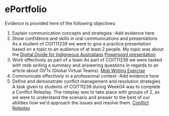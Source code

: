 # ePortfolio
Evidence is provided here of the following objectives:
1. Explain communication concepts and strategies
  -Add evidence here
2. Show confidence and skills in oral communications and presentations
  As a student of COIT11239 we were to give a practice presentation based on a topic to an audience of at least 2 people. My topic was about the [Digital Divide for Indigneous Australians](Practice%20Presentation.m4v)   [Powerpoint presentation](Digital%20Divide%20for%20Indigenous%20Australians.pptx)
3. Work effectively as part of a team
  As part of COIT11239 we were tasked with mob writing a summary and answering questions in regards to an article about GVTs (Global Virtual Teams). [Mob Writing Exercise](COIT11239%20Mob%20Writing.docx)
4. Communicate effectively in a professional context
  -Add evidence here
5. Define and demonstrate conflict management and resolution strategies
  A task given to students of COIT11239 during Week04 was to complete a Conflict Roleplay. The roleplay was to take place with groups of 2, as we were to understand the scenario and answer to the best of our abilities how we'd approach the issues and resolve them. [Conflict Roleplay](Wk4%20Conflict%20Scenario%20Finished.docx)

